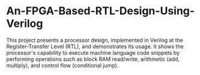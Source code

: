 # An-FPGA-Based-RTL-Design-Using-Verilog
This project presents a processor design, implemented in Verilog at the Register-Transfer Level (RTL), and demonstrates its usage. It shows the processor's capability to execute machine language code snippets by performing operations such as block RAM read/write, arithmetic (add, multiply), and control flow (conditional jump).
